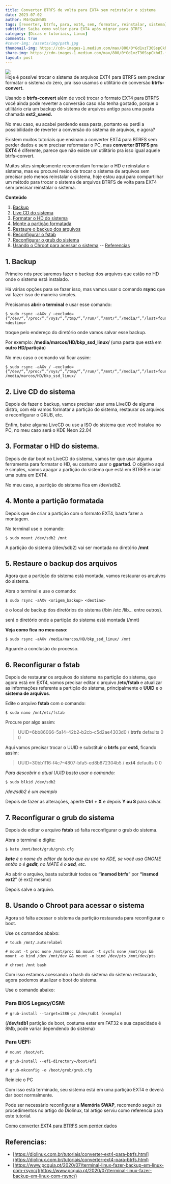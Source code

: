 ```yaml
---
title: Converter BTRFS de volta para EXT4 sem reinstalar o sistema
date: 2023-07-02
author: M4rQu1Nh0S
tags: [reverter, btrfs, para, ext4, sem, formatar, reinstalar, sistema]
subtitle: Saiba como voltar para EXT4 após migrar para BTRFS
category: [Dicas e tutoriais, Linux]
comments: true
#cover-img: /assets/img/path.jpg
thumbnail-img: https://cdn-images-1.medium.com/max/800/0*Gd1vzT36SspCkhdI.jpg
share-img: https://cdn-images-1.medium.com/max/800/0*Gd1vzT36SspCkhdI.jpg
layout: post
---
```


![](https://cdn-images-1.medium.com/max/800/0*Gd1vzT36SspCkhdI.jpg)<br/>
Hoje é possível trocar o sistema de arquivos EXT4 para BTRFS sem precisar formatar o sistema do zero, pra isso usamos o utilitário de conversão **btrfs-convert.**

Usando o **btrfs-convert** além de você trocar o formato EXT4 para BTRFS você ainda pode reverter a conversão caso não tenha gostado, porque o utilitário cria um backup do sistema de arquivos antigo para uma pasta chamada **ext2_saved.**

No meu caso, eu acabei perdendo essa pasta, portanto eu perdi a possibilidade de reverter a conversão do sistema de arquivos, e agora?

Existem muitos tutoriais que ensinam a converter EXT4 para BTRFS sem perder dados e sem precisar reformatar o PC, mas **converter BTRFS pra EXT4** é diferente, parece que não existe um utilitário pra isso igual aquele btrfs-convert.

Muitos sites simplesmente recomendam formatar o HD e reinstalar o sistema, mas eu procurei meios de trocar o sistema de arquivos sem precisar pelo menos reinstalar o sistema, hoje estou aqui para compartilhar um método para trocar o sistema de arquivos BTRFS de volta para EXT4 sem precisar reinstalar o sistema.

**Conteúdo**

1. [Backup](#)
2. [Live CD do sistema](#)
3. [Formatar o HD do sistema](#)
4. [Monte a partição formatada](#)
5. [Restaure o backup dos arquivos](#)
6. [Reconfigurar o fstab](#)
7. [Reconfigurar o grub do sistema](#)
8. [Usando o Chroot para acessar o sistema](#)
-- [Referencias](#)

## 1. Backup
Primeiro nós precisaremos fazer o backup dos arquivos que estão no HD onde o sistema está instalado.

Há várias opções para se fazer isso, mas vamos usar o comando **rsync** que vai fazer isso de maneira simples.

Precisamos **abrir o terminal** e usar esse comando:

	$ sudo rsync -aAXv / –exclude={“/dev/“,”/proc/“,”/sys/“,”/tmp/“,”/run/“,”/mnt/“,”/media/“,”/lost+found”}  <destino>

troque pelo endereço do diretório onde vamos salvar esse backup.

Por exemplo: **/media/marcos/HD/bkp_ssd_linux/** (uma pasta que está em **outro HD/partição**)

No meu caso o comando vai ficar assim:

	$ sudo rsync -aAXv / –exclude={“/dev/“,”/proc/“,”/sys/“,”/tmp/“,”/run/“,”/mnt/“,”/media/“,”/lost+found”}  /media/marcos/HD/bkp_ssd_linux/

## 2. Live CD do sistema
Depois de fazer o backup, vamos precisar usar uma LiveCD de alguma distro, com ela vamos formatar a partição do sistema, restaurar os arquivos e reconfigurar o GRUB, etc.

Enfim, baixe alguma LiveCD ou use a ISO do sistema que você instalou no PC, no meu caso será o KDE Neon 22.04

## 3. Formatar o HD do sistema.

Depois de dar boot no LiveCD do sistema, vamos ter que usar alguma ferramenta para formatar o HD, eu costumo usar o **gparted**. O objetivo aqui é simples, vamos apagar a partição do sistema que está em BTRFS e criar uma outra em EXT4.

No meu caso, a partição do sistema fica em /dev/sdb2.

## 4. Monte a partição formatada
Depois que de criar a partição com o formato EXT4, basta fazer a montagem.

No terminal use o comando:

	$ sudo mount /dev/sdb2 /mnt

A partição do sistema (/dev/sdb2) vai ser montada no diretório **/mnt**

## 5. Restaure o backup dos arquivos
Agora que a partição do sistema está montada, vamos restaurar os arquivos do sistema.

Abra o terminal e use o comando:

	$ sudo rsync -aAXv <origem_backup> <destino>

é o local de backup dos diretórios do sistema (/bin /etc /lib… entre outros).

será o diretório onde a partição do sistema está montada (/mnt)

**Veja como fica no meu caso:**

	$ sudo rsync -aAXv /media/marcos/HD/bkp_ssd_linux/ /mnt

Aguarde a conclusão do processo.

## 6. Reconfigurar o fstab
Depois de restaurar os arquivos do sistema na partição do sistema, que agora está em EXT4, vamos precisar editar o arquivo **/etc/fstab** e atualizar as informações referente a partição do sistema, principalmente o **UUID** e o **sistema de arquivos**.

Edite o arquivo **fstab** com o comando:

	$ sudo nano /mnt/etc/fstab

Procure por algo assim:

>UUID=6bb86066–5a14–42b2-b2cb-c5d2ae4303d0 / **btrfs** defaults 0 0

Aqui vamos precisar trocar o UUID e substituir o **btrfs** por **ext4**, ficando assim:

>UUID=30bb1f16-f4c7–4807-bfa5-ed8b872304b5 / **ext4** defaults 0 0

_Para descobrir o atual UUID basta usar o comando:_

	$ sudo blkid /dev/sdb2

_/dev/sdb2 é um exemplo_

Depois de fazer as alterações, aperte **Ctrl + X** e depois **Y ou S** para salvar.

## 7. Reconfigurar o grub do sistema
Depois de editar o arquivo **fstab** só falta reconfigurar o grub do sistema.

Abra o terminal e digite:

	$ kate /mnt/boot/grub/grub.cfg

**_kate_** _é o nome do editor de texto que eu uso no KDE, se você usa GNOME então o é_ **_gedit_**_, no MATE é o_ **_xed_**_, etc._

Ao abrir o arquivo, basta substituir todos os **“insmod btrfs**” por **“insmod ext2**” (é ext2 mesmo)

Depois salve o arquivo.

## 8. Usando o Chroot para acessar o sistema
Agora só falta acessar o sistema da partição restaurada para reconfigurar o boot.

Use os comandos abaixo:

	# touch /mnt/.autorelabel

	# mount -t proc none /mnt/proc && mount -t sysfs none /mnt/sys && mount -o bind /dev /mnt/dev && mount -o bind /dev/pts /mnt/dev/pts

	# chroot /mnt bash

Com isso estamos acessando o bash do sistema do sistema restaurado, agora podemos atualizar o boot do sistema.

Use o comando abaixo:

### Para BIOS Legacy/CSM:

	# grub-install --target=i386-pc /dev/sdb1 (exemplo)

(**/dev/sdb1** partição de boot, costuma estar em FAT32 e sua capacidade é 8Mb, pode variar dependendo do sistema)

### Para UEFI:

	# mount /boot/efi

	# grub-install --efi-directory=/boot/efi

	# grub-mkconfig -o /boot/grub/grub.cfg

Reinicie o PC

Com isso está terminado, seu sistema está em uma partição EXT4 e deverá dar boot normalmente.

Pode ser necessário reconfigurar a **Memória** **SWAP**, recomendo seguir os procedimentos no artigo do Diolinux, tal artigo serviu como referencia para este tutorial.

[Como converter EXT4 para BTRFS sem perder dados](https://diolinux.com.br/tutoriais/converter-ext4-para-btrfs.html)

## Referencias:
- [https://diolinux.com.br/tutoriais/converter-ext4-para-btrfs.html](https://diolinux.com.br/tutoriais/converter-ext4-para-btrfs.html)
- [https://www.pcguia.pt/2020/07/terminal-linux-fazer-backup-em-linux-com-rsync/](https://www.pcguia.pt/2020/07/terminal-linux-fazer-backup-em-linux-com-rsync/)

